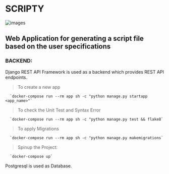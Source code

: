 # SCRIPTY

![images](https://user-images.githubusercontent.com/32727177/63958844-97b44100-caa8-11e9-9e41-8efea889b1ac.png)

## Web Application for generating a script file based on the user specifications

### BACKEND:

Django REST API Framework is used as a backend which provides REST API endpoints.

>To create a new app

      `docker-compose run --rm app sh -c "python manage.py startapp <app_name>"`

>To check the Unit Test and Syntax Error

      `docker-compose run --rm app sh -c "python manage.py test && flake8`

>To apply Migrations

      `docker-compose run --rm app sh -c "python manage.py makemigrations`

>Spinup the Project:

      `docker-compose up`

Postgresql is used as Database.
